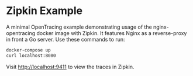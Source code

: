 # Zipkin Example

A minimal OpenTracing example demonstrating usage of the nginx-opentracing
docker image with Zipkin. It features Nginx as a reverse-proxy in front a Go
server. Use these commands to run:

```bash
docker-compose up
curl localhost:8080
```

Visit <http://localhost:9411> to view the traces in Zipkin.
